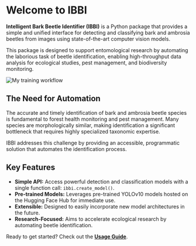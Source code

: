 # Welcome to IBBI

**Intelligent Bark Beetle Identifier (IBBI)** is a Python package that provides a simple and unified interface for detecting and classifying bark and ambrosia beetles from images using state-of-the-art computer vision models.

This package is designed to support entomological research by automating the laborious task of beetle identification, enabling high-throughput data analysis for ecological studies, pest management, and biodiversity monitoring.

![My training workflow](assets/images/data_flow_ibbi.png)

## The Need for Automation

The accurate and timely identification of bark and ambrosia beetle species is fundamental to forest health monitoring and pest management. Many species are morphologically similar, making identification a significant bottleneck that requires highly specialized taxonomic expertise.

IBBI addresses this challenge by providing an accessible, programmatic solution that automates the identification process.

## Key Features

- **Simple API:** Access powerful detection and classification models with a single function call: `ibbi.create_model()`.
- **Pre-trained Models:** Leverages pre-trained YOLOv10 models hosted on the Hugging Face Hub for immediate use.
- **Extensible:** Designed to easily incorporate new model architectures in the future.
- **Research-Focused:** Aims to accelerate ecological research by automating beetle identification.

Ready to get started? Check out the [**Usage Guide**](./usage.md).
